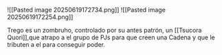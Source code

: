 ![[Pasted image 20250619172734.png]]
![[Pasted image 20250619172254.png]]

Trego es un zombruho, controlado por su antes patrón, un [[Tsucora Quori]],que atrapo a el grupo de PJs para que creen una Cadena y que le tributen a el para conseguir poder.